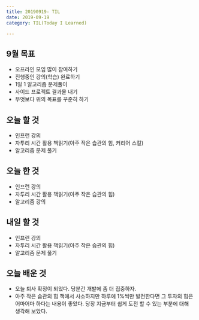 ```yaml
---
title: 20190919- TIL
date: 2019-09-19
category: TIL(Today I Learned)

---
```


## 9월 목표

- 오프라인 모임 많이 참여하기
- 진행중인 강의(학습) 완료하기
- 1일 1 알고리즘 문제풀이
- 사이드 프로젝트 결과물 내기
- 무엇보다 위의 목표를 꾸준히 하기

## 오늘 할 것

- 인프런 강의
- 자투리 시간 활용 책읽기(아주 작은 습관의 힘, 커리어 스킬)
- 알고리즘 문제 풀기

## 오늘 한 것

- 인프런 강의
- 자투리 시간 활용 책읽기(아주 작은 습관의 힘)
- 알고리즘 강의

## 내일 할 것

- 인프런 강의
- 자투리 시간 활용 책읽기(아주 작은 습관의 힘)
- 알고리즘 문제 풀기

## 오늘 배운 것 

- 오늘 퇴사 확정이 되었다. 당분간 개발에 좀 더 집중하자.
- 아주 작은 습관의 힘 책에서 사소하지만 하루에 1%씩만 발전한다면 그 투자의 힘은 어마어마
  하다는 내용이 좋았다. 당장 지금부터 쉽게 도전 할 수 있는 부분에 대해 생각해 보았다.
